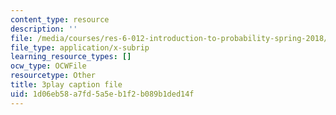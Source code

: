 ```yaml
---
content_type: resource
description: ''
file: /media/courses/res-6-012-introduction-to-probability-spring-2018/1d06eb58a7fd5a5eb1f2b089b1ded14f_hJjiCrdsNV8.vtt
file_type: application/x-subrip
learning_resource_types: []
ocw_type: OCWFile
resourcetype: Other
title: 3play caption file
uid: 1d06eb58-a7fd-5a5e-b1f2-b089b1ded14f
---
```

